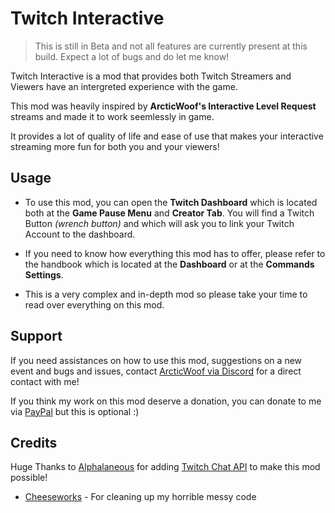 # Twitch Interactive

> <cy>This is still in Beta and not all features are currently present at this build. Expect a lot of bugs and do let me know!</cy>

<cp>Twitch Interactive<cp> is a mod that provides both <cp>Twitch Streamers and Viewers</cp> have an <cl>intergreted experience</cl> with the game.

This mod was heavily inspired by **ArcticWoof's Interactive Level Request** streams and made it to work seemlessly in game.

It provides a lot of quality of life and ease of use that makes your interactive streaming more fun for both you and your viewers!
## Usage
- To use this mod, you can open the <cp>**Twitch Dashboard**</cp> which is located both at the **Game Pause Menu** and **Creator Tab**. You will find a <cp>Twitch Button</cp> *(wrench button)* and which will ask you to link your Twitch Account to the dashboard.

- If you need to know how everything this mod has to offer, please refer to the handbook which is located at the **Dashboard** or at the **Commands Settings**.

- This is a <cr>very complex and in-depth mod</cr> so please take your time to read over everything on this mod.

## Support
If you need assistances on how to use this mod, suggestions on a new event and bugs and issues, contact [ArcticWoof via Discord](https://discord.gg/gXcppxTNxC) for a direct contact with me!

If you think my work on this mod deserve a donation, you can donate to me via [PayPal](https://www.paypal.com/donate/?business=payment%40arcticwoof.com.au&item_name=Project+Donation%2FFunds&currency_code=AUD) but this is optional :)

## Credits
Huge Thanks to [Alphalaneous](https://gdbrowser.com/u/1139015) for adding [Twitch Chat API](https://geode-sdk.org/mods/alphalaneous.twitch_chat_api) to make this mod possible!
- [Cheeseworks](https://gdbrowser.com/u/6408873) - For cleaning up my horrible messy code
